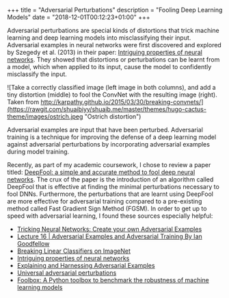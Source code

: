 +++
title = "Adversarial Perturbations"
description = "Fooling Deep Learning Models"
date = "2018-12-01T00:12:23+01:00"
+++

Adversarial perturbations are special kinds of distortions that trick machine learning and deep learning models into misclassifying their input. Adversarial examples in neural networks were first discovered and explored by Szegedy et al. (2013) in their paper: [Intriguing properties of neural networks](https://arxiv.org/abs/1312.6199). They showed that distortions or perturbations can be learnt from a model, which when applied to its input, cause the model to confidently misclassify the input.

![Take a correctly classified image (left image in both columns), and add a tiny distortion (middle) to fool the ConvNet with the resulting image (right). Taken from http://karpathy.github.io/2015/03/30/breaking-convnets/](https://rawgit.com/shuaibiyy/shuaib.me/master/themes/hugo-cactus-theme/images/ostrich.jpeg "Ostrich distortion")

Adversarial examples are input that have been perturbed. Adversarial training is a technique for improving the defense of a deep learning model against adversarial perturbations by incorporating adversarial examples during model training.

Recently, as part of my academic coursework, I chose to review a paper titled: [DeepFool: a simple and accurate method to fool deep neural networks](https://arxiv.org/abs/1511.04599). The crux of the paper is the introduction of an algorithm called DeepFool that is effective at finding the minimal perturbations necessary to fool DNNs. Furthermore, the perturbations that are learnt using DeepFool are more effective for adversarial training compared to a pre-existing method called Fast Gradient Sign Method (FGSM). In order to get up to speed with adversarial learning, I found these sources especially helpful:

* [Tricking Neural Networks: Create your own Adversarial Examples](https://ml.berkeley.edu/blog/2018/01/10/adversarial-examples/)
* [Lecture 16 | Adversarial Examples and Adversarial Training
 By Ian Goodfellow](https://www.youtube.com/watch?v=CIfsB_EYsVI)
 * [Breaking Linear Classifiers on ImageNet](http://karpathy.github.io/2015/03/30/breaking-convnets/)
* [Intriguing properties of neural networks](https://arxiv.org/abs/1312.6199)
* [Explaining and Harnessing Adversarial Examples](https://arxiv.org/abs/1412.6572)
* [Universal adversarial perturbations](https://arxiv.org/abs/1610.08401)
* [Foolbox: A Python toolbox to benchmark the robustness of machine learning models](https://arxiv.org/abs/1707.04131)
